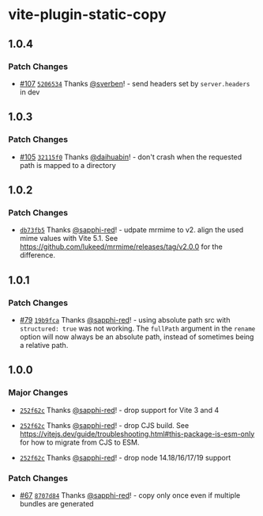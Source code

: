 # vite-plugin-static-copy

## 1.0.4

### Patch Changes

- [#107](https://github.com/sapphi-red/vite-plugin-static-copy/pull/107) [`5206534`](https://github.com/sapphi-red/vite-plugin-static-copy/commit/520653429a0aa2122feee9edbacc2195fd2624e4) Thanks [@sverben](https://github.com/sverben)! - send headers set by `server.headers` in dev

## 1.0.3

### Patch Changes

- [#105](https://github.com/sapphi-red/vite-plugin-static-copy/pull/105) [`32115f0`](https://github.com/sapphi-red/vite-plugin-static-copy/commit/32115f01abc98b9f128c427d1ffb4363860c5a95) Thanks [@daihuabin](https://github.com/daihuabin)! - don't crash when the requested path is mapped to a directory

## 1.0.2

### Patch Changes

- [`db73fb5`](https://github.com/sapphi-red/vite-plugin-static-copy/commit/db73fb50ed471b53cf6fd365443edd163a695e58) Thanks [@sapphi-red](https://github.com/sapphi-red)! - udpate mrmime to v2. align the used mime values with Vite 5.1. See https://github.com/lukeed/mrmime/releases/tag/v2.0.0 for the difference.

## 1.0.1

### Patch Changes

- [#79](https://github.com/sapphi-red/vite-plugin-static-copy/pull/79) [`19b9fca`](https://github.com/sapphi-red/vite-plugin-static-copy/commit/19b9fcade3a3a6b3249f27397a834d5a4c0321cb) Thanks [@sapphi-red](https://github.com/sapphi-red)! - using absolute path src with `structured: true` was not working. The `fullPath` argument in the `rename` option will now always be an absolute path, instead of sometimes being a relative path.

## 1.0.0

### Major Changes

- [`252f62c`](https://github.com/sapphi-red/vite-plugin-static-copy/commit/252f62ce6c3371367b4593b5c940371a88292021) Thanks [@sapphi-red](https://github.com/sapphi-red)! - drop support for Vite 3 and 4

- [`252f62c`](https://github.com/sapphi-red/vite-plugin-static-copy/commit/252f62ce6c3371367b4593b5c940371a88292021) Thanks [@sapphi-red](https://github.com/sapphi-red)! - drop CJS build. See https://vitejs.dev/guide/troubleshooting.html#this-package-is-esm-only for how to migrate from CJS to ESM.

- [`252f62c`](https://github.com/sapphi-red/vite-plugin-static-copy/commit/252f62ce6c3371367b4593b5c940371a88292021) Thanks [@sapphi-red](https://github.com/sapphi-red)! - drop node 14.18/16/17/19 support

### Patch Changes

- [#67](https://github.com/sapphi-red/vite-plugin-static-copy/pull/67) [`8707d84`](https://github.com/sapphi-red/vite-plugin-static-copy/commit/8707d84d478c3b183cf8639d27158aba9318a0c6) Thanks [@sapphi-red](https://github.com/sapphi-red)! - copy only once even if multiple bundles are generated
